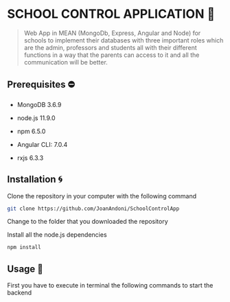 # SCHOOL CONTROL APPLICATION 🏫

> Web App in MEAN (MongoDb, Express, Angular and Node) for schools to implement their databases with three important roles which are the admin, professors and students all with their different functions in a way that the parents can access to it and all the communication will be better.

## Prerequisites ⛔

- MongoDB 3.6.9

- node.js 11.9.0
- npm 6.5.0

- Angular CLI: 7.0.4
- rxjs 6.3.3

## Installation 🌀

Clone the repository in your computer with the following command
```bash
git clone https://github.com/JoanAndoni/SchoolControlApp
```
Change to the folder that you downloaded the repository

Install all the node.js dependencies
```bash
npm install
```

## Usage 🚩

First you have to execute in terminal the following commands to start the backend
```bash
npm start
```
> If you can't start the mongoDB service maybe is because you haven't started it yet, here is the code to start it
> ```bash
> sudo service mongod start
> ```

You will have the app in localhost:3000 but that is the project after building it ⤵️

Change to the ´angular-src´ folder and run it with the following command to run the angular app
```bash
ng serve
```
You will have the angular app running in localhost:4200

- 🔨 Building the project

If you already finished making all the changes in the angular sources then you have to build the project running the following command in the 'angular-src' folder
```bash
ng build
```

## Contributing 🔃

Pull requests are welcome. For major changes, please open an issue first to discuss what you would like to change.

## License
By
* [Joan Andoni](https://github.com/JoanAndoni)
